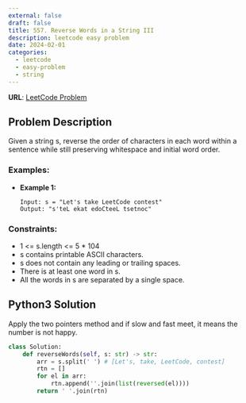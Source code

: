 ```yaml
---
external: false
draft: false
title: 557. Reverse Words in a String III
description: leetcode easy problem
date: 2024-02-01
categories:
  - leetcode
  - easy-problem
  - string
---
```


**URL**: [LeetCode Problem](https://leetcode.com/problems/reverse-words-in-a-string-iii)

## Problem Description

Given a string s, reverse the order of characters in each word within a sentence while still preserving whitespace and initial word order.

### Examples:

- **Example 1:**

  ```plaintext
  Input: s = "Let's take LeetCode contest"
  Output: "s'teL ekat edoCteeL tsetnoc"
  ```

### Constraints:

- 1 <= s.length <= 5 \* 104
- s contains printable ASCII characters.
- s does not contain any leading or trailing spaces.
- There is at least one word in s.
- All the words in s are separated by a single space.

## Python3 Solution

Apply the two pointers method and if slow and fast meet, it means the number is not happy.

```python
class Solution:
    def reverseWords(self, s: str) -> str:
        arr = s.split(' ') # [Let's, take, LeetCode, contest]
        rtn = []
        for el in arr:
            rtn.append(''.join(list(reversed(el))))
        return ' '.join(rtn)
```

